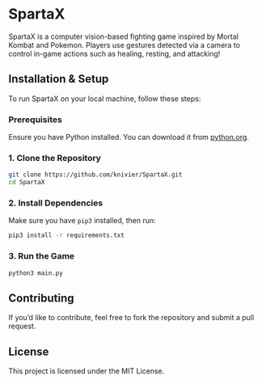 # SpartaX
SpartaX is a computer vision-based fighting game inspired by Mortal Kombat and Pokemon. Players use gestures detected via a camera to control in-game actions such as healing, resting, and attacking!

## Installation & Setup
To run SpartaX on your local machine, follow these steps:

### Prerequisites
Ensure you have Python installed. You can download it from [python.org](https://www.python.org/downloads/).

### 1. Clone the Repository
```sh
git clone https://github.com/knivier/SpartaX.git
cd SpartaX
```

### 2. Install Dependencies
Make sure you have `pip3` installed, then run:
```sh
pip3 install -r requirements.txt
```

### 3. Run the Game
```sh
python3 main.py
```

## Contributing
If you’d like to contribute, feel free to fork the repository and submit a pull request.

## License
This project is licensed under the MIT License.
